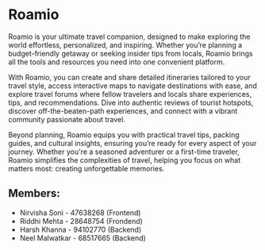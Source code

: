 # Roamio

Roamio is your ultimate travel companion, designed to make exploring the world effortless, personalized, and inspiring. Whether you’re planning a budget-friendly getaway or seeking insider tips from locals, Roamio brings all the tools and resources you need into one convenient platform.

With Roamio, you can create and share detailed itineraries tailored to your travel style, access interactive maps to navigate destinations with ease, and explore travel forums where fellow travelers and locals share experiences, tips, and recommendations. Dive into authentic reviews of tourist hotspots, discover off-the-beaten-path experiences, and connect with a vibrant community passionate about travel.

Beyond planning, Roamio equips you with practical travel tips, packing guides, and cultural insights, ensuring you’re ready for every aspect of your journey. Whether you're a seasoned adventurer or a first-time traveler, Roamio simplifies the complexities of travel, helping you focus on what matters most: creating unforgettable memories.

## Members:
- Nirvisha Soni - 47638268 (Frontend)
- Riddhi Mehta - 28648754 (Frondend)
- Harsh Khanna - 94102770 (Backend)
- Neel Malwatkar - 68517665 (Backend)
